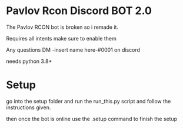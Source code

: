# Pavlov Rcon Discord BOT 2.0

The Pavlov RCON bot is broken so i remade it.

Requires all intents make sure to enable them

Any questions DM -insert name here-#0001 on discord

needs python 3.8+

# Setup

go into the setup folder and run the run_this.py script and follow the instructions given.

then once the bot is online use the .setup command to finish the setup
